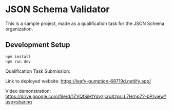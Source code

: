 # JSON Schema Validator

This is a sample project, made as a qualification task for the JSON Schema organization.

## Development Setup

```bash
npm install
npm run dev
```

Qualification Task Submission:

Link to deployed website:
https://leafy-gumption-68719d.netlify.app/

Video demonstration:
https://drive.google.com/file/d/1ZVQtSjHtYdyzjcroXzprLL7Hrhp72-bP/view?usp=sharing
